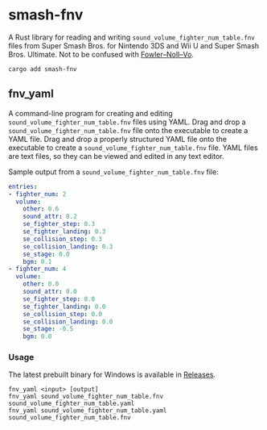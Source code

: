 # smash-fnv

A Rust library for reading and writing `sound_volume_fighter_num_table.fnv` files from Super Smash Bros. for Nintendo 3DS and Wii U and Super Smash Bros. Ultimate. Not to be confused with [Fowler–Noll–Vo](https://en.wikipedia.org/wiki/Fowler%E2%80%93Noll%E2%80%93Vo_hash_function).

```
cargo add smash-fnv
```

## fnv_yaml

A command-line program for creating and editing `sound_volume_fighter_num_table.fnv` files using YAML. Drag and drop a `sound_volume_fighter_num_table.fnv` file onto the executable to create a YAML file. Drag and drop a properly structured YAML file onto the executable to create a `sound_volume_fighter_num_table.fnv` file. YAML files are text files, so they can be viewed and edited in any text editor.

Sample output from a `sound_volume_fighter_num_table.fnv` file:

```yaml
entries:
- fighter_num: 2
  volume:
    other: 0.6
    sound_attr: 0.2
    se_fighter_step: 0.3
    se_fighter_landing: 0.3
    se_collision_step: 0.3
    se_collision_landing: 0.3
    se_stage: 0.0
    bgm: 0.1
- fighter_num: 4
  volume:
    other: 0.0
    sound_attr: 0.0
    se_fighter_step: 0.0
    se_fighter_landing: 0.0
    se_collision_step: 0.0
    se_collision_landing: 0.0
    se_stage: -0.5
    bgm: 0.0
```

### Usage

The latest prebuilt binary for Windows is available in [Releases](https://github.com/jam1garner/smash-fnv/releases/latest).

`fnv_yaml <input> [output]`<br>
`fnv_yaml sound_volume_fighter_num_table.fnv sound_volume_fighter_num_table.yaml`<br>
`fnv_yaml sound_volume_fighter_num_table.yaml sound_volume_fighter_num_table.fnv`<br>
